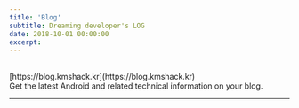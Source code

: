 ```yaml
---
title: 'Blog'
subtitle: Dreaming developer's LOG
date: 2018-10-01 00:00:00
excerpt: 
---
```


<br>
[https://blog.kmshack.kr](https://blog.kmshack.kr)
<br>
Get the latest Android and related technical information on your blog.
<br>



---